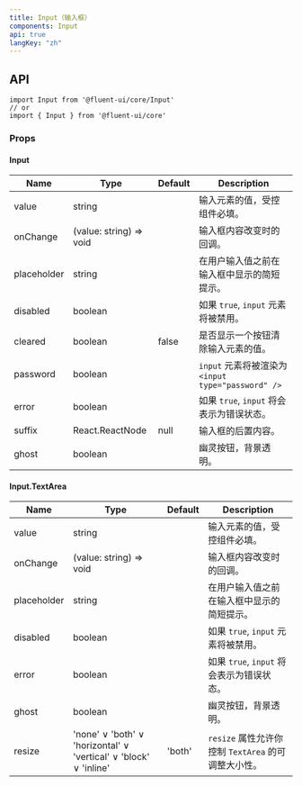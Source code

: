 ```yaml
---
title: Input（输入框）
components: Input
api: true
langKey: "zh"
---
```


## API

```
import Input from '@fluent-ui/core/Input'
// or
import { Input } from '@fluent-ui/core'
```

### Props

#### Input

| Name | Type | Default | Description |
| --- | --- | --- | --- |
| value | string |  | 输入元素的值，受控组件必填。 |
| onChange | (value: string) => void |  | 输入框内容改变时的回调。 |
| placeholder | string |  | 在用户输入值之前在输入框中显示的简短提示。 |
| disabled | boolean |  | 如果 `true`, `input` 元素将被禁用。 |
| cleared | boolean | false | 是否显示一个按钮清除输入元素的值。 |
| password | boolean |  | `input` 元素将被渲染为 `<input type="password" />` |
| error | boolean |  | 	如果 `true`, `input` 将会表示为错误状态。 |
| suffix | React.ReactNode | null | 输入框的后置内容。 |
| ghost | boolean |  | 幽灵按钮，背景透明。 |

#### Input.TextArea

| Name | Type | Default | Description |
| --- | --- | --- | --- |
| value | string |  | 输入元素的值，受控组件必填。 |
| onChange | (value: string) => void |  | 输入框内容改变时的回调。 |
| placeholder | string |  | 在用户输入值之前在输入框中显示的简短提示。 |
| disabled | boolean |  | 如果 `true`, `input` 元素将被禁用。 |
| error | boolean |  | 	如果 `true`, `input` 将会表示为错误状态。 |
| ghost | boolean |  | 幽灵按钮，背景透明。 |
| resize | 'none' &or; 'both' &or; 'horizontal' &or; 'vertical' &or; 'block' &or; 'inline' | 'both' | `resize` 属性允许你控制 `TextArea` 的可调整大小性。|
